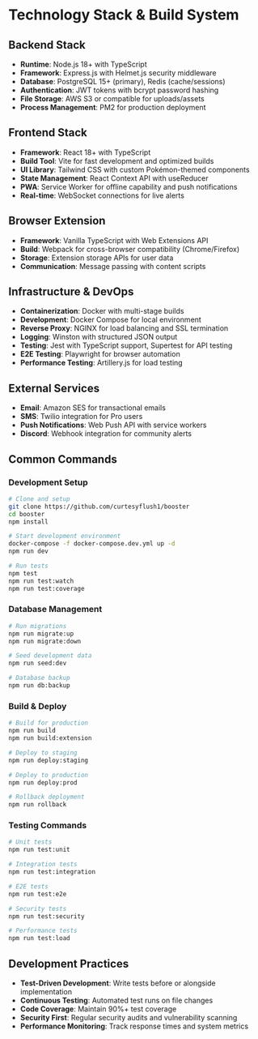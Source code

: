 # Technology Stack & Build System

## Backend Stack
- **Runtime**: Node.js 18+ with TypeScript
- **Framework**: Express.js with Helmet.js security middleware
- **Database**: PostgreSQL 15+ (primary), Redis (cache/sessions)
- **Authentication**: JWT tokens with bcrypt password hashing
- **File Storage**: AWS S3 or compatible for uploads/assets
- **Process Management**: PM2 for production deployment

## Frontend Stack
- **Framework**: React 18+ with TypeScript
- **Build Tool**: Vite for fast development and optimized builds
- **UI Library**: Tailwind CSS with custom Pokémon-themed components
- **State Management**: React Context API with useReducer
- **PWA**: Service Worker for offline capability and push notifications
- **Real-time**: WebSocket connections for live alerts

## Browser Extension
- **Framework**: Vanilla TypeScript with Web Extensions API
- **Build**: Webpack for cross-browser compatibility (Chrome/Firefox)
- **Storage**: Extension storage APIs for user data
- **Communication**: Message passing with content scripts

## Infrastructure & DevOps
- **Containerization**: Docker with multi-stage builds
- **Development**: Docker Compose for local environment
- **Reverse Proxy**: NGINX for load balancing and SSL termination
- **Logging**: Winston with structured JSON output
- **Testing**: Jest with TypeScript support, Supertest for API testing
- **E2E Testing**: Playwright for browser automation
- **Performance Testing**: Artillery.js for load testing

## External Services
- **Email**: Amazon SES for transactional emails
- **SMS**: Twilio integration for Pro users
- **Push Notifications**: Web Push API with service workers
- **Discord**: Webhook integration for community alerts

## Common Commands

### Development Setup
```bash
# Clone and setup
git clone https://github.com/curtesyflush1/booster
cd booster
npm install

# Start development environment
docker-compose -f docker-compose.dev.yml up -d
npm run dev

# Run tests
npm test
npm run test:watch
npm run test:coverage
```

### Database Management
```bash
# Run migrations
npm run migrate:up
npm run migrate:down

# Seed development data
npm run seed:dev

# Database backup
npm run db:backup
```

### Build & Deploy
```bash
# Build for production
npm run build
npm run build:extension

# Deploy to staging
npm run deploy:staging

# Deploy to production
npm run deploy:prod

# Rollback deployment
npm run rollback
```

### Testing Commands
```bash
# Unit tests
npm run test:unit

# Integration tests
npm run test:integration

# E2E tests
npm run test:e2e

# Security tests
npm run test:security

# Performance tests
npm run test:load
```

## Development Practices
- **Test-Driven Development**: Write tests before or alongside implementation
- **Continuous Testing**: Automated test runs on file changes
- **Code Coverage**: Maintain 90%+ test coverage
- **Security First**: Regular security audits and vulnerability scanning
- **Performance Monitoring**: Track response times and system metrics
